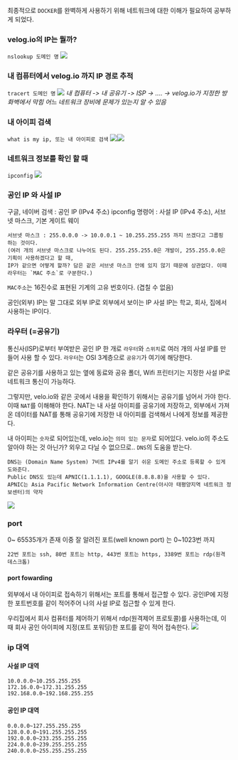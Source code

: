 최종적으로 `DOCKER`를 완벽하게 사용하기 위해
네트워크에 대한 이해가 필요하여 공부하게 되었다.

### velog.io의 IP는 뭘까?

`nslookup 도메인 명`
![](https://images.velog.io/images/lsoob/post/a2996fa8-a4f8-41e5-a19b-bdd7989077a0/image.png)

### 내 컴퓨터에서 velog.io 까지 IP 경로 추적

`tracert 도메인 명`
![](https://images.velog.io/images/lsoob/post/3b039e1e-fb63-4811-ba77-b5445e8e6822/image.png)
_내 컴퓨터 -> 내 공유기 -> ISP -> .... -> velog.io가 지정한 방화벽에서 막힘_
_어느 네트워크 장비에 문제가 있는지 알 수 있음_

### 내 아이피 검색

`what is my ip, 또는 내 아이피로 검색`
![](https://images.velog.io/images/lsoob/post/497c8bd4-8d4f-429e-90d1-cce593e71faa/image.png)![](https://images.velog.io/images/lsoob/post/52916a24-f535-42b6-b2a3-5429f91c03e5/image.png)

### 네트워크 정보를 확인 할 때

`ipconfig`
![](https://images.velog.io/images/lsoob/post/ec4236d3-6ea3-4efc-a1aa-4a8bc645df80/image.png)

### 공인 IP 와 사설 IP

구글, 네이버 검색 : 공인 IP (IPv4 주소)
ipconfig 명령어 : 사설 IP (IPv4 주소), 서브넷 마스크, 기본 게이트 웨이

    서브넷 마스크 : 255.0.0.0 -> 10.0.0.1 ~ 10.255.255.255 까지 쓰겠다고 그룹핑 하는 것이다.
    (여러 개의 서브넷 마스크로 나누어도 된다. 255.255.255.0은 개발이, 255.255.0.0은 기획이 사용하겠다고 할 때,
    IP가 같으면 어떻게 할까? 담은 같은 서브넷 마스크 안에 있지 않기 때문에 상관없다. 이때 라우터는 `MAC 주소`로 구분한다.)

`MAC주소`는 16진수로 표현된 기계의 고유 번호이다. (겹칠 수 없음)

공인(외부) IP는 말 그대로 외부 IP로 외부에서 보이는 IP
사설 IP는 학교, 회사, 집에서 사용하는 IP이다.

### 라우터 (=공유기)

통신사(ISP)로부터 부여받은 공인 IP 한 개로 `라우터`와 `스위치`로 여러 개의 사설 IP를 만들어 사용 할 수 있다.
`라우터`는 OSI 3계층으로 `공유기`가 여기에 해당한다.

같은 공유기를 사용하고 있는 옆에 동료와 공유 폴더,
Wifi 프린터기는 지정한 사설 IP로 네트워크 통신이 가능하다.

그렇지만, velo.io와 같은 곳에서 내용을 확인하기 위해서는 공유기를 넘어서 가야 한다.
이때 `NAT`를 이해해야 한다.
NAT는 내 사설 아이피를 공유기에 저장하고,
외부에서 가져온 데이터를 NAT를 통해 공유기에 저장한 내 아이피를 검색해서 나에게 정보를 제공한다.

내 아이피는 `숫자`로 되어있는데, velo.io는 `의미 있는 문자`로 되어있다.
velo.io의 주소도 알아야 하는 것 아닌가?
외우고 다닐 수 없으므로.. `DNS`의 도움을 받는다.

    DNS는 (Domain Name System) 7비트 IPv4를 알기 쉬운 도메인 주소로 등록할 수 있게 도와준다.
    Public DNS도 있는데 APNIC(1.1.1.1), GOOGLE(8.8.8.8)을 사용할 수 있다.
    APNIC는 Asia Pacific Network Information Centre(아시아 태평양지역 네트워크 정보센터)의 약자

![](https://images.velog.io/images/lsoob/post/7cc8a4a1-3213-4630-a89d-00287e67ff8e/image.png)

### port

0~ 65535개가 존재
이중 잘 알려진 포트(well known port) 는 0~1023번 까지

    22번 포트는 ssh, 80번 포트는 http, 443번 포트는 https, 3389번 포트는 rdp(원격 데스크톱)

#### port fowarding

외부에서 내 아이피로 접속하기 위해서는 포트를 통해서 접근할 수 있다.
공인IP에 지정한 포트번호를 같이 적어주어 나의 사설 IP로 접근할 수 있게 한다.

우리집에서 회사 컴퓨터를 제어하기 위해서 rdp(원격제어 프로토콜)를 사용하는데,
이때 회사 공인 아이피에 지정(포트 포워딩)한 포트를 같이 적어 접속한다.
![](https://images.velog.io/images/lsoob/post/afa0c21f-9507-4ce0-ba1c-69ca9d18b96d/image.png)

### ip 대역

#### 사설 IP 대역

    10.0.0.0~10.255.255.255
    172.16.0.0~172.31.255.255
    192.168.0.0~192.168.255.255

#### 공인 IP 대역

    0.0.0.0~127.255.255.255
    128.0.0.0~191.255.255.255
    192.0.0.0~233.255.255.255
    224.0.0.0~239.255.255.255
    240.0.0.0~255.255.255.255
